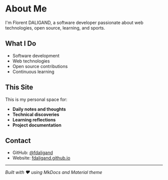# About Me

I'm Florent DALIGAND, a software developer passionate about web technologies, open source, learning, and sports.

## What I Do

- Software development
- Web technologies
- Open source contributions
- Continuous learning

## This Site

This is my personal space for:

- **Daily notes and thoughts**
- **Technical discoveries**
- **Learning reflections**
- **Project documentation**

## Contact

- GitHub: [@fdaligand](https://github.com/fdaligand)
- Website: [fdaligand.github.io](https://fdaligand.github.io)

---

*Built with ❤️ using MkDocs and Material theme*